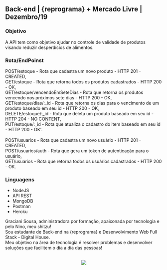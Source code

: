 ## Back-end | {reprograma} + Mercado Livre | Dezembro/19

### Objetivo
A API tem como objetivo ajudar no controle de validade de produtos visando reduzir desperdícios de alimentos.

### Rota/EndPoinst
POST/estoque - Rota que cadastra um novo produto - HTTP 201 - CREATED, <br/>
GET/estoque - Rota que retorna todos os produtos cadastrados - HTTP 200 - OK,<br/>
GET/estoque/vencendoEmSeteDias - Rota que retorna os produtos vencendo nos próximos sete dias - HTTP 200 - OK,<br/>
GET/estoque/dias/:_id - Rota que retorna os dias para o vencimento de um produto baseado em seu id - HTTP 200 - OK,<br/>
DELETE/estoque/:_id - Rota que deleta um produto baseado em seu id -HTTP 204 - NO CONTENT,<br/>
PUT/estoque/:_id - Rota que atualiza o cadastro do item baseado em seu id - HTTP 200 - OK'.<br/>
<br/>
POST/usuarios - Rota que cadastra um novo usuário - HTTP 201 - CREATED, <br/>
POST/usuarios/auth - Rota que gera um token de autenticação para o usuário,<br/>
GET/usuarios - Rota que retorna todos os usuários cadastrados - HTTP 200 - OK.<br/>

### Linguagens
* NodeJS
* API REST
* MongoDB
* Postman
* Heroku

Graciani Sousa, administradora por formação, apaixonada por tecnologia e pelo Nino, meu shitzu!<br/>
Sou estudante de Back-end na {reprograma} e Desenvolvimento Web Full Stack - Digital House.<br/>
Meu objetivo na área de tecnologia é resolver problemas e desenvolver soluções que facilitem o dia a dia das pessoas!<br/><br/>


<p align="center"> 
<img src="https://user-images.githubusercontent.com/52472296/70552679-96d78480-1b58-11ea-9d16-80a3b27e6cbe.gif">
</p>
